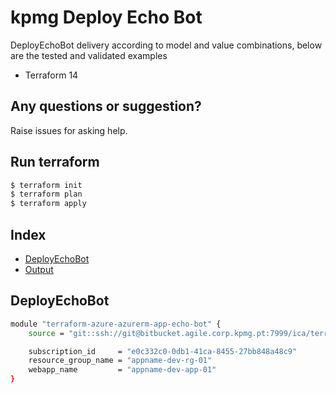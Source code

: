 # kpmg Deploy Echo Bot

DeployEchoBot delivery according to model and value combinations, below are the tested and validated examples

  - Terraform 14

## Any questions or suggestion?

Raise issues for asking help.

## Run terraform

```bash
$ terraform init
$ terraform plan
$ terraform apply
```

## Index

- [DeployEchoBot](#DeployEchoBot)
- [Output](#output)

## DeployEchoBot<a name="DeployEchoBot"></a>
```bash
module "terraform-azure-azurerm-app-echo-bot" {
    source = "git::ssh://git@bitbucket.agile.corp.kpmg.pt:7999/ica/terraform-azure-azurerm-app-echo-bot.git"

    subscription_id     = "e0c332c0-0db1-41ca-8455-27bb848a48c9"
    resource_group_name = "appname-dev-rg-01"
    webapp_name         = "appname-dev-app-01"
}
```
